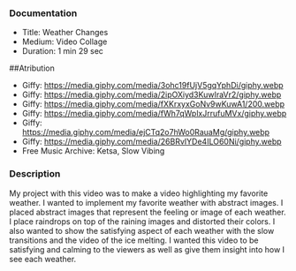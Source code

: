 ### Documentation
* Title: Weather Changes
* Medium: Video Collage 
* Duration: 1 min 29 sec

##Atribution
* Giffy: https://media.giphy.com/media/3ohc19fUjV5gqYphDi/giphy.webp
* Giffy: https://media.giphy.com/media/2ipOXiyd3KuwIraVr2/giphy.webp
* Giffy: https://media.giphy.com/media/fXKrxyxGoNv9wKuwA1/200.webp
* Giffy: https://media.giphy.com/media/fWh7qWplxJrrufuMVx/giphy.webp
* Giffy: https://media.giphy.com/media/ejCTq2o7hWo0RauaMg/giphy.webp
* Giffy: https://media.giphy.com/media/26BRvIYDe4ILO60Ni/giphy.webp
* Free Music Archive: Ketsa, Slow Vibing

### Description
My project with this video was to make a video highlighting my favorite weather. I wanted to implement my favorite weather with abstract images. I placed abstract images that represent the feeling or image of each weather. I place raindrops on top of the raining images and distorted their colors. I also wanted to show the satisfying aspect of each weather with the slow transitions and the video of the ice melting. I wanted this video to be satisfying and calming to the viewers as well as give them insight into how I see each weather. 
